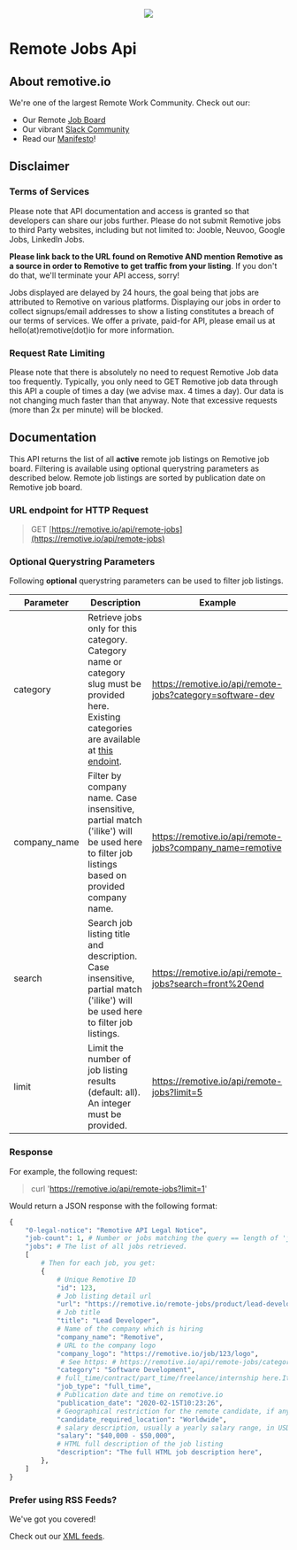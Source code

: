 <p align=center>
<a href="https://remotive.io">
<img src="https://remotive.io/logo"/>    
</a>
</p>

# Remote Jobs Api

## About remotive.io
We're one of the largest Remote Work Community. Check out our:
- Our Remote [Job Board](https://remotive.io)
- Our vibrant [Slack Community](https://remotive.io/community)
- Read our [Manifesto](https://remotive.io/manifesto)!



## Disclaimer
### Terms of Services

Please note that API documentation and access is granted so that developers can share our jobs further. Please do not submit Remotive jobs to third Party websites, including but not limited to: Jooble, Neuvoo, Google Jobs, LinkedIn Jobs. 

**Please link back to the URL found on Remotive AND mention Remotive as a source in order to Remotive to get traffic from your listing**. If you don't do that, we'll terminate your API access, sorry! 

Jobs displayed are delayed by 24 hours, the goal being that jobs are attributed to Remotive on various platforms. Displaying our jobs in order to collect signups/email addresses to show a listing constitutes a breach of our terms of services. We offer a private, paid-for API, please email us at hello(at)remotive(dot)io for more information.

### Request Rate Limiting

Please note that there is absolutely no need to request Remotive Job data too frequently. Typically, you only need to GET Remotive job data through this API a couple of times a day (we advise max. 4 times a day). Our data is not changing much faster than that anyway. Note that excessive requests (more than 2x per minute) will be blocked.

## Documentation

This API returns the list of all **active** remote job listings on Remotive job board. 
Filtering is available using optional querystring parameters as described below.
Remote job listings are sorted by publication date on Remotive job board.

### URL endpoint for HTTP Request

> GET [https://remotive.io/api/remote-jobs](https://remotive.io/api/remote-jobs)

### Optional Querystring Parameters

Following **optional** querystring parameters can be used to filter job listings.

| Parameter | Description | Example
| ------ | ------ | ------ |
| category | Retrieve jobs only for this category. Category name or category slug must be provided here. Existing categories are available at [this endoint](https://remotive.io/api/remote-jobs/categories). | https://remotive.io/api/remote-jobs?category=software-dev
| company_name | Filter by company name. Case insensitive, partial match ('ilike') will be used here to filter job listings based on provided company name. | https://remotive.io/api/remote-jobs?company_name=remotive
| search | Search job listing title and description. Case insensitive, partial match ('ilike') will be used here to filter job listings. | https://remotive.io/api/remote-jobs?search=front%20end
| limit | Limit the number of job listing results (default: all). An integer must be provided. | https://remotive.io/api/remote-jobs?limit=5

### Response

For example, the following request:
> curl 'https://remotive.io/api/remote-jobs?limit=1'

Would return a JSON response with the following format:
```python
{
    "0-legal-notice": "Remotive API Legal Notice",
    "job-count": 1, # Number or jobs matching the query == length of 'jobs'list
    "jobs": # The list of all jobs retrieved.
    [
        # Then for each job, you get:
        {
            # Unique Remotive ID
            "id": 123, 
            # Job listing detail url
            "url": "https://remotive.io/remote-jobs/product/lead-developer-123", 
            # Job title
            "title": "Lead Developer", 
            # Name of the company which is hiring
            "company_name": "Remotive", 
            # URL to the company logo
            "company_logo": "https://remotive.io/job/123/logo", 
             # See https: # https://remotive.io/api/remote-jobs/categories for existing categories
            "category": "Software Development",
            # full_time/contract/part_time/freelance/internship here.It 's optional and often not filled.
            "job_type": "full_time", 
            # Publication date and time on remotive.io
            "publication_date": "2020-02-15T10:23:26",
            # Geographical restriction for the remote candidate, if any.
            "candidate_required_location": "Worldwide", 
            # salary description, usually a yearly salary range, in USD. Optional.
            "salary": "$40,000 - $50,000", 
            # HTML full description of the job listing
            "description": "The full HTML job description here", 
        },
    ]
}
```

### Prefer using RSS Feeds?

We've got you covered!

Check out our [XML feeds](https://github.com/remotive-io/remote-jobs-feed).

